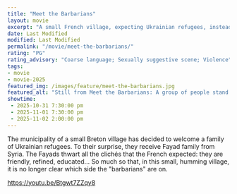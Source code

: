 ```yaml
---
title: "Meet the Barbarians"
layout: movie
excerpt: "A small French village, expecting Ukrainian refugees, instead receive a Syrian family."
date: Last Modified
modified: Last Modified
permalink: "/movie/meet-the-barbarians/"
rating: "PG"
rating_advisory: "Coarse language; Sexually suggestive scene; Violence"
tags: 
- movie
- movie-2025
featured_img: /images/feature/meet-the-barbarians.jpg
featured_alt: "Still from Meet the Barbarians: A group of people stand in a street, looking like they're expecting something."
showtime: 
 - 2025-10-31 7:30:00 pm
 - 2025-11-01 7:30:00 pm
 - 2025-11-02 2:00:00 pm
---
```


The municipality of a small Breton village has decided to welcome a family of Ukrainian refugees. To their surprise, they receive Fayad family from Syria. The Fayads thwart all the clichés that the French expected: they are friendly, refined, educated… So much so that, in this small, humming village, it is no longer clear which side the "barbarians" are on.

https://youtu.be/Btgwt7ZZqy8
